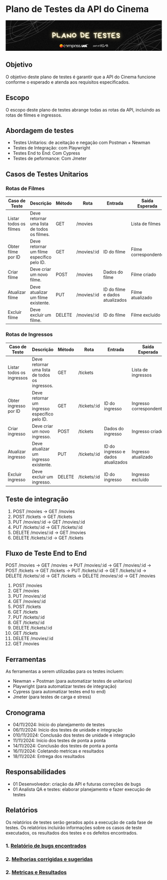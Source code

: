
# Plano de Testes da API do Cinema
![alt text](../assets/banners/plano.png)
## Objetivo

O objetivo deste plano de testes é garantir que a API do Cinema funcione conforme o esperado e atenda aos requisitos especificados.

## Escopo

O escopo deste plano de testes abrange todas as rotas da API, incluindo as rotas de filmes e ingressos.

## Abordagem de testes
- Testes Unitarios: de aceitação e negação com Postman + Newman
- Testes de Integração: com Playwright
- Testes End to End: Com Cypress
- Testes de peformance: Com Jmeter

## Casos de Testes Unitarios

### Rotas de Filmes

| Caso de Teste | Descrição | Método | Rota | Entrada | Saída Esperada |
|---|---|---|---|---|---|
| Listar todos os filmes | Deve retornar uma lista de todos os filmes. | GET | /movies |  | Lista de filmes |
| Obter filme por ID | Deve retornar um filme específico pelo ID. | GET | /movies/:id | ID do filme | Filme correspondente |
| Criar filme | Deve criar um novo filme. | POST | /movies | Dados do filme | Filme criado |
| Atualizar filme | Deve atualizar um filme existente. | PUT | /movies/:id | ID do filme e dados atualizados | Filme atualizado |
| Excluir filme | Deve excluir um filme. | DELETE | /movies/:id | ID do filme | Filme excluído |

### Rotas de Ingressos

| Caso de Teste | Descrição | Método | Rota | Entrada | Saída Esperada |
|---|---|---|---|---|---|
| Listar todos os ingressos | Deve retornar uma lista de todos os ingressos. | GET | /tickets |  | Lista de ingressos |
| Obter ingresso por ID | Deve retornar um ingresso específico pelo ID. | GET | /tickets/:id | ID do ingresso | Ingresso correspondente |
| Criar ingresso | Deve criar um novo ingresso. | POST | /tickets | Dados do ingresso | Ingresso criado |
| Atualizar ingresso | Deve atualizar um ingresso existente. | PUT | /tickets/:id | ID do ingresso e dados atualizados | Ingresso atualizado |
| Excluir ingresso | Deve excluir um ingresso. | DELETE | /tickets/:id | ID do ingresso | Ingresso excluído |

## Teste de integração
1. POST /movies -> GET /movies
2. POST /tickets -> GET /tickets
3. PUT /movies/:id -> GET /movies/:id
4. PUT /tickets/:id -> GET /tickets/:id
5. DELETE /movies/:id -> GET /movies
6. DELETE /tickets/:id -> GET /tickets

## Fluxo de Teste End to End
POST /movies -> GET /movies -> PUT /movies/:id -> GET /movies/:id -> POST /tickets -> GET /tickets -> PUT /tickets/:id -> GET /tickets/:id -> DELETE /tickets/:id -> GET /tickets -> DELETE /movies/:id -> GET /movies

1. POST /movies
2. GET /movies
3. PUT /movies/:id
4. GET /movies/:id
5. POST /tickets
6. GET /tickets
7. PUT /tickets/:id
8. GET /tickets/:id
9. DELETE /tickets/:id
10. GET /tickets
11. DELETE /movies/:id
12. GET /movies

## Ferramentas

As ferramentas a serem utilizadas para os testes incluem:

- Newman + Postman (para automatizar testes de unitarios)
- Playwright (para automatizar testes de integração)
- Cypress (para automatizar testes end to end)
- Jmeter (para testes de carga e stress)


## Cronograma
- 04/11/2024: Início do planejamento de testes
- 06/11/2024: Início dos testes de unidade e integração
- 010/11/2024: Conclusão dos testes de unidade e integração
- 11/11/2024: Início dos testes de ponta a ponta
- 14/11/2024: Conclusão dos testes de ponta a ponta
- 16/11/2024: Coletando metricas e resultados
- 18/11/2024: Entrega dos resultados

## Responsabilidades
- 01 Desenvolvedor: criação da API e futuras correções de bugs
- 01 Analista QA e testes: elaborar planejamento e fazer execução de testes

## Relatórios

Os relatórios de testes serão gerados após a execução de cada fase de testes. Os relatórios incluirão informações sobre os casos de teste executados, os resultados dos testes e os defeitos encontrados.

### 1. [Relatório de bugs encontrados](bugs-encontrados)

### 2. [Melhorias corrigidas e sugeridas](melhorias.md)

### 2. [Metricas e Resultados](metricas.md)
